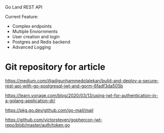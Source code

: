 Go Land REST API

Current Feature:
- Complex endpoints
- Multiple Enviornments
- User creation and login
- Postgres and Redis backend
- Advanced Logging



# Git repository for article

<https://medium.com/@adigunhammedolalekan/build-and-deploy-a-secure-rest-api-with-go-postgresql-jwt-and-gorm-6fadf3da505b>

<https://learn.vonage.com/blog/2020/03/13/using-jwt-for-authentication-in-a-golang-application-dr/>

<https://pkg.go.dev/github.com/go-mail/mail>

<https://github.com/victorsteven/gophercon-jwt-repo/blob/master/auth/token.go>
